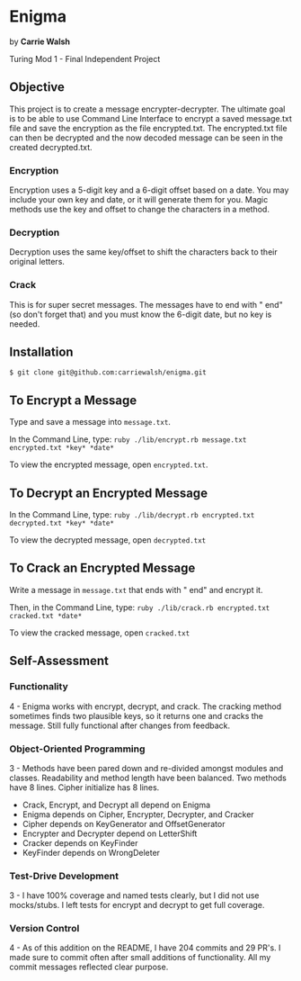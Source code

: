 # Enigma
by **Carrie Walsh**

Turing Mod 1 - Final Independent Project

## Objective
This project is to create a message encrypter-decrypter. The ultimate goal is to be able to use Command Line Interface to encrypt a saved message.txt file and save the encryption as the file encrypted.txt. The encrypted.txt file can then be decrypted and the now decoded message can be seen in the created decrypted.txt.

### Encryption
Encryption uses a 5-digit key and a 6-digit offset based on a date.
You may include your own key and date, or it will generate them for you.
Magic methods use the key and offset to change the characters in a method.

### Decryption
Decryption uses the same key/offset to shift the characters back to their original letters.

### Crack
This is for super secret messages. The messages have to end with " end" (so don't forget that) and you must know the 6-digit date, but no key is needed.

## Installation
`$ git clone git@github.com:carriewalsh/enigma.git`

## To Encrypt a Message
Type and save a message into `message.txt`.

In the Command Line, type:
`ruby ./lib/encrypt.rb message.txt encrypted.txt *key* *date*`

To view the encrypted message, open `encrypted.txt`.

## To Decrypt an Encrypted Message
In the Command Line, type:
`ruby ./lib/decrypt.rb encrypted.txt decrypted.txt *key* *date*`

To view the decrypted message, open `decrypted.txt`

## To Crack an Encrypted Message

Write a message in `message.txt` that ends with " end" and encrypt it.

Then, in the Command Line, type:
`ruby ./lib/crack.rb encrypted.txt cracked.txt *date*`

To view the cracked message, open `cracked.txt`

##      
## Self-Assessment

### Functionality
4 - Enigma works with encrypt, decrypt, and crack. The cracking method sometimes finds two plausible keys, so it returns one and cracks the message. Still fully functional after changes from feedback.

### Object-Oriented Programming
3 - Methods have been pared down and re-divided amongst modules and classes. Readability and method length have been balanced. Two methods have 8 lines. Cipher initialize has 8 lines.
- Crack, Encrypt, and Decrypt all depend on Enigma
- Enigma depends on Cipher, Encrypter, Decrypter, and Cracker
- Cipher depends on KeyGenerator and OffsetGenerator
- Encrypter and Decrypter depend on LetterShift
- Cracker depends on KeyFinder
- KeyFinder depends on WrongDeleter

### Test-Drive Development
3 - I have 100% coverage and named tests clearly, but I did not use mocks/stubs. I left tests for encrypt and decrypt to get full coverage.

### Version Control
4 - As of this addition on the README, I have 204 commits and 29 PR's. I made sure to commit often after small additions of functionality. All my commit messages reflected clear purpose.
